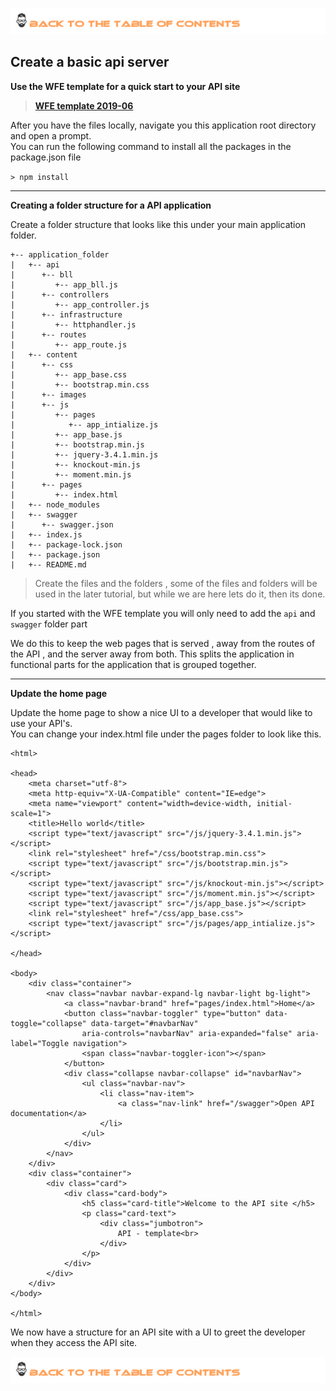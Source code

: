 
[![Index](https://github.com/Roche-Olivier/help.windows10.nodejs.express.apisite/blob/master/_content/_images/footer.png "Table fo contents")](https://github.com/Roche-Olivier/help.windows10.nodejs.express.apisite)

## Create a basic api server


**Use the WFE template for a quick start to your API site**

> <a href="https://github.com/Roche-Olivier/Examples/tree/master/Examples/NodeJs/WFE_Template__2019_06"><b>WFE template 2019-06</b></span></a> 

After you have the files locally, navigate you this application root directory and open a prompt.<br>
You can run the following command to install all the packages in the package.json file<br>

`> npm install`

***



**Creating a folder structure for a API application**

Create a folder structure that looks like this under your main application folder.<br>
``` 
+-- application_folder
|   +-- api
|      +-- bll
|         +-- app_bll.js
|      +-- controllers
|         +-- app_controller.js
|      +-- infrastructure
|         +-- httphandler.js
|      +-- routes
|         +-- app_route.js
|   +-- content
|      +-- css
|         +-- app_base.css
|         +-- bootstrap.min.css
|      +-- images
|      +-- js
|         +-- pages
|            +-- app_intialize.js
|         +-- app_base.js
|         +-- bootstrap.min.js
|         +-- jquery-3.4.1.min.js
|         +-- knockout-min.js
|         +-- moment.min.js
|      +-- pages
|         +-- index.html
|   +-- node_modules
|   +-- swagger
|      +-- swagger.json
|   +-- index.js
|   +-- package-lock.json
|   +-- package.json
|   +-- README.md
```

> Create the files and the folders , some of the files and folders will be used in the later tutorial, but while we are here lets do it, then its done.

If you started with the WFE template you will only need to add the `api` and `swagger` folder part

We do this to keep the web pages that is served , away from the routes of the API , and the server away from both. This splits the application in functional parts for the application that is grouped together.


***

**Update the home page**

Update the home page to show a nice UI to a developer that would like to use your API's.<br>
You can change your index.html file under the pages folder to look like this.
```
<html>

<head>
    <meta charset="utf-8">
    <meta http-equiv="X-UA-Compatible" content="IE=edge">
    <meta name="viewport" content="width=device-width, initial-scale=1">
    <title>Hello world</title>
    <script type="text/javascript" src="/js/jquery-3.4.1.min.js"></script>
    <link rel="stylesheet" href="/css/bootstrap.min.css">
    <script type="text/javascript" src="/js/bootstrap.min.js"></script>
    <script type="text/javascript" src="/js/knockout-min.js"></script>
    <script type="text/javascript" src="/js/moment.min.js"></script>
    <script type="text/javascript" src="/js/app_base.js"></script>
    <link rel="stylesheet" href="/css/app_base.css">
    <script type="text/javascript" src="/js/pages/app_intialize.js"></script>

</head>

<body>
    <div class="container">
        <nav class="navbar navbar-expand-lg navbar-light bg-light">
            <a class="navbar-brand" href="pages/index.html">Home</a>
            <button class="navbar-toggler" type="button" data-toggle="collapse" data-target="#navbarNav"
                aria-controls="navbarNav" aria-expanded="false" aria-label="Toggle navigation">
                <span class="navbar-toggler-icon"></span>
            </button>
            <div class="collapse navbar-collapse" id="navbarNav">
                <ul class="navbar-nav">
                    <li class="nav-item">
                        <a class="nav-link" href="/swagger">Open API documentation</a>
                    </li>
                </ul>
            </div>
        </nav>
    </div>
    <div class="container">
        <div class="card">
            <div class="card-body">
                <h5 class="card-title">Welcome to the API site </h5>
                <p class="card-text">
                    <div class="jumbotron">
                        API - template<br>
                    </div>
                </p>
            </div>
        </div>
    </div>
</body>

</html>
```


We now have a structure for an API site with a UI to greet the developer when they access the API site.


[![Index](https://github.com/Roche-Olivier/help.windows10.nodejs.express.apisite/blob/master/_content/_images/footer.png "Table fo contents")](https://github.com/Roche-Olivier/help.windows10.nodejs.express.apisite)


